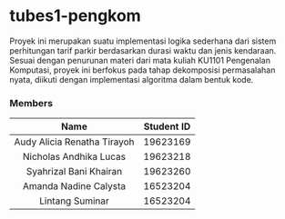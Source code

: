 # tubes1-pengkom
Proyek ini merupakan suatu implementasi logika sederhana dari sistem perhitungan tarif parkir berdasarkan durasi waktu dan jenis kendaraan. Sesuai dengan penurunan materi dari mata kuliah KU1101 Pengenalan Komputasi, proyek ini berfokus pada tahap dekomposisi permasalahan nyata, diikuti dengan implementasi algoritma dalam bentuk kode.

### Members
| Name                          | Student ID      |
|:-----------------------------:|:---------------:|
| Audy Alicia Renatha Tirayoh        | 19623169        |
| Nicholas Andhika Lucas | 19623218        |
| Syahrizal Bani Khairan	    | 19623260        |
| Amanda Nadine Calysta	    | 16523204        |
| Lintang Suminar	    | 16523204        |
